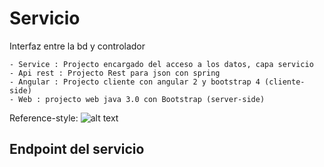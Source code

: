 # Servicio

Interfaz entre la bd y controlador

	- Service : Projecto encargado del acceso a los datos, capa servicio
	- Api rest : Projecto Rest para json con spring
	- Angular : Projecto cliente con angular 2 y bootstrap 4 (cliente-side)
	- Web : projecto web java 3.0 con Bootstrap (server-side)

Reference-style: 
![alt text][logo]

[logo]: https://github.com/ipartek/java_2018_0508/blob/raulAbejon/youtubeJDBC/service/BaseDatos.png

		

## Endpoint del servicio



			
			
		 